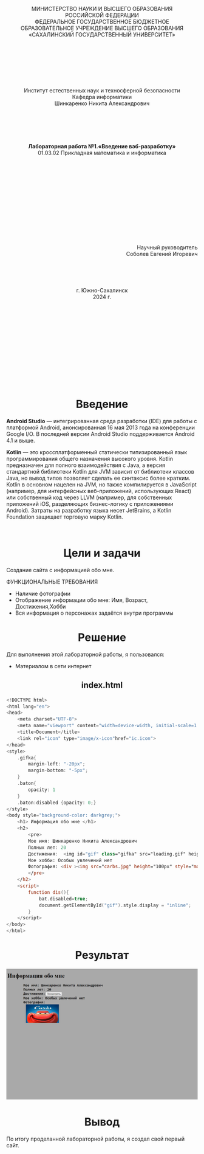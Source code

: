 <p align = "center">МИНИСТЕРСТВО НАУКИ И ВЫСШЕГО ОБРАЗОВАНИЯ<br>
РОССИЙСКОЙ ФЕДЕРАЦИИ<br>
ФЕДЕРАЛЬНОЕ ГОСУДАРСТВЕННОЕ БЮДЖЕТНОЕ<br>
ОБРАЗОВАТЕЛЬНОЕ УЧРЕЖДЕНИЕ ВЫСШЕГО ОБРАЗОВАНИЯ<br>
«САХАЛИНСКИЙ ГОСУДАРСТВЕННЫЙ УНИВЕРСИТЕТ»</p>
<br><br><br><br><br><br>
<p align = "center">Институт естественных наук и техносферной безопасности<br>Кафедра информатики<br>Шинкаренко Никита Александрович</p>
<br><br><br>
<p align = "center"><br><strong>Лабораторная работа №1.«Введение вэб-разработку»</strong><br>01.03.02 Прикладная математика и информатика</p>
<br><br><br><br><br><br><br><br><br><br><br><br>
<p align = "right">Научный руководитель<br>
Соболев Евгений Игоревич</p>
<br><br><br>
<p align = "center">г. Южно-Сахалинск<br>2024 г.</p>
<br><br><br><br><br><br><br><br><br><br><br><br>

<h1 align = "center">Введение</h1>

<p><b>Android Studio</b> — интегрированная среда разработки (IDE) для работы с платформой Android, анонсированная 16 мая 2013 года на конференции Google I/O. В последней версии Android Studio поддерживается Android 4.1 и выше.</p>
<p><b>Kotlin</b> — это кроссплатформенный статически типизированный язык программирования общего назначения высокого уровня. Kotlin предназначен для полного взаимодействия с Java, а версия стандартной библиотеки Kotlin для JVM зависит от библиотеки классов Java, но вывод типов позволяет сделать ее синтаксис более кратким. Kotlin в основном нацелен на JVM, но также компилируется в JavaScript (например, для интерфейсных веб-приложений, использующих React) или собственный код через LLVM (например, для собственных приложений iOS, разделяющих бизнес-логику с приложениями Android). Затраты на разработку языка несет JetBrains, а Kotlin Foundation защищает торговую марку Kotlin.</p>

<br>
<h1 align = "center">Цели и задачи</h1>


<p>Создание сайта с информацией обо мне.</p>

<p>ФУНКЦИОНАЛЬНЫЕ ТРЕБОВАНИЯ</p>
<ul>
<li>Наличие фотографии</li>
<li>Отображение информации обо мне: Имя, Возраст, Достижения,Хобби</li>
<li>Вся информация о персонажах задаётся внутри программы</li>
</ul>

<p></p>



<h1 align = "center">Решение</h1>

<p>Для выполнения этой лабораторной работы, я пользовался:</p>

<ul>
<li>Материалом в сети интернет</li>
</ul>

<h2 align = "center">index.html</h2>

```kotlin
<!DOCTYPE html>
<html lang="en">
<head>
    <meta charset="UTF-8">
    <meta name="viewport" content="width=device-width, initial-scale=1.0">
    <title>Document</title>
    <link rel="icon" type="image/x-icon"href="ic.icon">
</head>
<style>
    .gifka{
        margin-left: "-20px";
        margin-bottom: "-5px";
    }
    .baton{
        opacity: 1
    }
    .baton:disabled {opacity: 0;}
</style>
<body style="background-color: darkgrey;">
    <h1> Информация обо мне </h1>
    <h2>
        <pre>
        Мое имя: Шинкаренко Никита Александрович 
        Полных лет: 20
        Достижения:  <img id="gif" class="gifka" src="loading.gif" height="20px"  style="margin-left: 0px; margin-bottom: -5px; display: none;"> <button id="bat" class="baton" onclick="dis()" style="margin-left: -30px;">Посмотреть</button>
        Мое хобби: Особых увлечений нет
        Фотография: <div ><img src="carbs.jpg" height="100px" style="margin-left: 100px; margin-top: 1px;"></div>
        </pre>     
    </h2>
    <script>
        function dis(){
            bat.disabled=true;
            document.getElementById("gif").style.display = "inline";
        }
    </script>
</body>
</html>
```




<h1 align = "center">Результат</h1>

<p align = "center"><img src="Screenshot_4.png" alt="first screen"></p>

<h1 align = "center">Вывод</h1>
<p>По итогу проделанной лабораторной работы, я создал свой первый сайт.</p>
